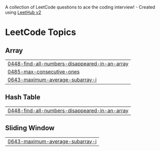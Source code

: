 A collection of LeetCode questions to ace the coding interview! - Created using [LeetHub v2](https://github.com/arunbhardwaj/LeetHub-2.0)
<!---LeetCode Topics Start-->
# LeetCode Topics
## Array
|  |
| ------- |
| [0448-find-all-numbers-disappeared-in-an-array](https://github.com/Arindam2003/LeetCode/tree/master/0448-find-all-numbers-disappeared-in-an-array) |
| [0485-max-consecutive-ones](https://github.com/Arindam2003/LeetCode/tree/master/0485-max-consecutive-ones) |
| [0643-maximum-average-subarray-i](https://github.com/Arindam2003/LeetCode/tree/master/0643-maximum-average-subarray-i) |
## Hash Table
|  |
| ------- |
| [0448-find-all-numbers-disappeared-in-an-array](https://github.com/Arindam2003/LeetCode/tree/master/0448-find-all-numbers-disappeared-in-an-array) |
## Sliding Window
|  |
| ------- |
| [0643-maximum-average-subarray-i](https://github.com/Arindam2003/LeetCode/tree/master/0643-maximum-average-subarray-i) |
<!---LeetCode Topics End-->
